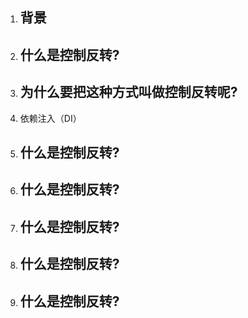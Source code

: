 1. ## 背景
2. ## 什么是控制反转?
3. ## 为什么要把这种方式叫做控制反转呢?
4. 依赖注入（DI）

5. ## 什么是控制反转?
6. ## 什么是控制反转?
7. ## 什么是控制反转?
8. ## 什么是控制反转?
9. ## 什么是控制反转?



